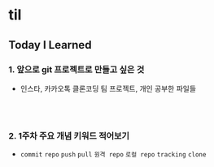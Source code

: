 # til
## Today I Learned


### 1. 앞으로 git 프로젝트로 만들고 싶은 것 
- 인스타, 카카오톡 클론코딩 팀 프로젝트, 개인 공부한 파일들

<br>
<br>

### 2. 1주차 주요 개념 키워드 적어보기
- `commit` `repo` `push` `pull` `원격 repo` `로컬 repo` `tracking` `clone`
